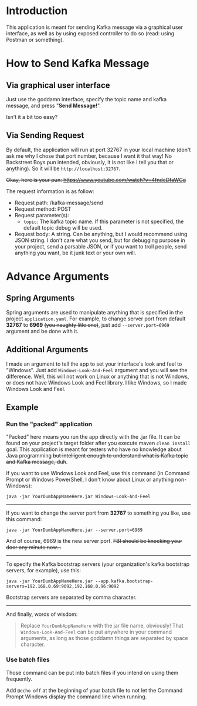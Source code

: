 # Introduction

This application is meant for sending Kafka message via a graphical user interface, as well as by using exposed controller to do so (read: using Postman or something).

# How to Send Kafka Message

## Via graphical user interface
Just use the goddamn interface, specify the topic name and kafka message, and press "**Send Message!**".

Isn't it a bit too easy?

## Via Sending Request
By default, the application will run at port 32767 in your local machine (don't ask me why I chose that port number, because I want it that way! No Backstreet Boys pun intended, obviously, it is not like I tell you that or anything). So it will be `http://localhost:32767`.

~~Okay, here is your pun: https://www.youtube.com/watch?v=4fndeDfaWCg~~

The request information is as follow:
- Request path: /kafka-message/send
- Request method: POST
- Request parameter(s):
  - `topic`: The kafka topic name. If this parameter is not specified, the default topic debug will be used.
- Request body: A string. Can be anything, but I would recommend using JSON string. I don't care what you send, but for debugging purpose in your project, send a parsable JSON, or if you want to troll people, send anything you want, be it junk text or your own will.

# Advance Arguments

## Spring Arguments
Spring arguments are used to manipulate anything that is specified in the project `application.yaml`. For example, to change server port from default **32767** to **6969** ~~(you naughty litle one)~~, just add `--server.port=6969` argument and be done with it.

## Additional Arguments
I made an argument to tell the app to set your interface's look and feel to "Windows". Just add `Windows-Look-And-Feel` argument and you will see the difference. Well, this will not work on Linux or anything that is not Windows, or does not have Windows Look and Feel library. I like Windows, so I made Windows Look and Feel.

## Example

### Run the "packed" application
"Packed" here means you run the app directly with the .jar file. It can be found on your project's target folder after you execute maven `clean install` goal. This application is meant for testers who have no knowledge about Java programming ~~but intelligent enough to understand what is Kafka topic and Kafka message, duh~~.

If you want to use Windows Look and Feel, use this command (in Command Prompt or Windows PowerShell, I don't know about Linux or anything non-Windows):

```java -jar YourDumbAppNameHere.jar Windows-Look-And-Feel```

***

If you want to change the server port from **32767** to something you like, use this command:

```java -jar YourDumbAppNameHere.jar --server.port=6969```

And of course, 6969 is the new server port. ~~FBI should be knocking your door any minute now...~~

***

To specify the Kafka bootstrap servers (your organization's kafka bootstrap servers, for example), use this:

```java -jar YourDumbAppNameHere.jar --app.kafka.bootstrap-servers=192.168.0.69:9092,192.168.0.96:9092```

Bootstrap servers are separated by comma character.
***

And finally, words of wisdom:

>Replace `YourDumbAppNameHere` with the jar file name, obviously! That `Windows-Look-And-Feel` can be put anywhere in your command arguments, as long as those goddamn things are separated by space character.

### Use batch files

Those command can be put into batch files if you intend on using them frequently.

Add `@echo off` at the beginning of your batch file to not let the Command Prompt Windows display the command line when running.
